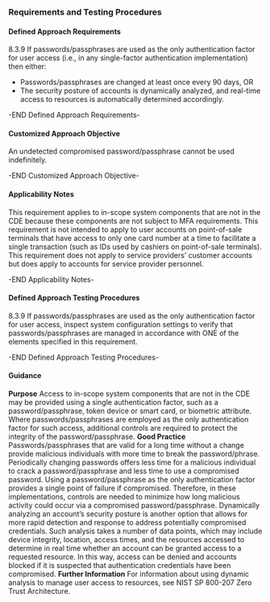### Requirements and Testing Procedures

#### Defined Approach Requirements
8.3.9 If passwords/passphrases are used as the only authentication factor for user access (i.e., in any single-factor authentication implementation) then either:
- Passwords/passphrases are changed at least once every 90 days,
OR
- The security posture of accounts is dynamically analyzed, and real-time access to resources is automatically determined accordingly.

-END Defined Approach Requirements- 
#### Customized Approach Objective
An undetected compromised password/passphrase cannot be used indefinitely.

-END Customized Approach Objective- 
#### Applicability Notes
This requirement applies to in-scope system components that are not in the CDE because these components are not subject to MFA requirements.
This requirement is not intended to apply to user accounts on point-of-sale terminals that have access to only one card number at a time to facilitate a single transaction (such as IDs used by cashiers on point-of-sale terminals).
This requirement does not apply to service providers’ customer accounts but does apply to accounts for service provider personnel.

-END Applicability Notes- 
#### Defined Approach Testing Procedures
8.3.9 If passwords/passphrases are used as the only authentication factor for user access, inspect system configuration settings to verify that passwords/passphrases are managed in accordance with ONE of the elements specified in this requirement.

-END Defined Approach Testing Procedures- 
#### Guidance
**Purpose**
Access to in-scope system components that are not in the CDE may be provided using a single authentication factor, such as a password/passphrase, token device or smart card, or biometric attribute. Where passwords/passphrases are employed as the only authentication factor for such access, additional controls are required to protect the integrity of the password/passphrase.
**Good Practice**
Passwords/passphrases that are valid for a long time without a change provide malicious individuals with more time to break the password/phrase. Periodically changing passwords offers less time for a malicious individual to crack a password/passphrase and less time to use a compromised password.
Using a password/passphrase as the only authentication factor provides a single point of failure if compromised. Therefore, in these implementations, controls are needed to minimize how long malicious activity could occur via a compromised password/passphrase.
Dynamically analyzing an account’s security posture is another option that allows for more rapid detection and response to address potentially compromised credentials. Such analysis takes a number of data points, which may include device integrity, location, access times, and the resources accessed to determine in real time whether an account can be granted access to a requested resource. In this way, access can be denied and accounts blocked if it is suspected that authentication credentials have been compromised.
**Further Information**
For information about using dynamic analysis to manage user access to resources, see NIST SP 800-207 Zero Trust Architecture.